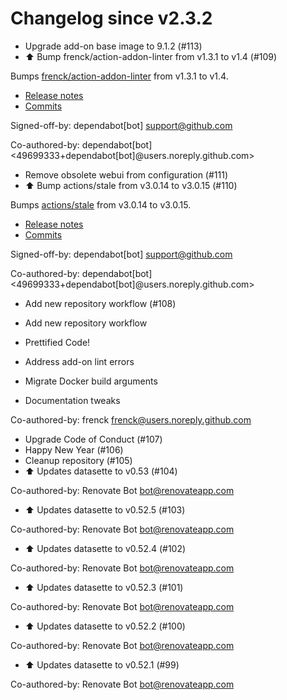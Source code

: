 # Changelog since v2.3.2
- Upgrade add-on base image to 9.1.2 (#113) 
- ⬆️ Bump frenck/action-addon-linter from v1.3.1 to v1.4 (#109)

Bumps [frenck/action-addon-linter](https://github.com/frenck/action-addon-linter) from v1.3.1 to v1.4.
- [Release notes](https://github.com/frenck/action-addon-linter/releases)
- [Commits](https://github.com/frenck/action-addon-linter/compare/v1.3.1...c82c5e9ca0ce5fc9b15756f1c0e39531b95d11b0)

Signed-off-by: dependabot[bot] <support@github.com>

Co-authored-by: dependabot[bot] <49699333+dependabot[bot]@users.noreply.github.com> 
- Remove obsolete webui from configuration (#111) 
- ⬆️ Bump actions/stale from v3.0.14 to v3.0.15 (#110)

Bumps [actions/stale](https://github.com/actions/stale) from v3.0.14 to v3.0.15.
- [Release notes](https://github.com/actions/stale/releases)
- [Commits](https://github.com/actions/stale/compare/v3.0.14...86561461b92875de77a8b2d2e75f004c826e8f45)

Signed-off-by: dependabot[bot] <support@github.com>

Co-authored-by: dependabot[bot] <49699333+dependabot[bot]@users.noreply.github.com> 
- Add new repository workflow (#108)

* Add new repository workflow

* Prettified Code!

* Address add-on lint errors

* Migrate Docker build arguments

* Documentation tweaks

Co-authored-by: frenck <frenck@users.noreply.github.com> 
- Upgrade Code of Conduct (#107) 
- Happy New Year (#106) 
- Cleanup repository (#105) 
- ⬆ Updates datasette to v0.53 (#104)

Co-authored-by: Renovate Bot <bot@renovateapp.com> 
- ⬆ Updates datasette to v0.52.5 (#103)

Co-authored-by: Renovate Bot <bot@renovateapp.com> 
- ⬆ Updates datasette to v0.52.4 (#102)

Co-authored-by: Renovate Bot <bot@renovateapp.com> 
- ⬆ Updates datasette to v0.52.3 (#101)

Co-authored-by: Renovate Bot <bot@renovateapp.com> 
- ⬆ Updates datasette to v0.52.2 (#100)

Co-authored-by: Renovate Bot <bot@renovateapp.com> 
- ⬆ Updates datasette to v0.52.1 (#99)

Co-authored-by: Renovate Bot <bot@renovateapp.com> 
